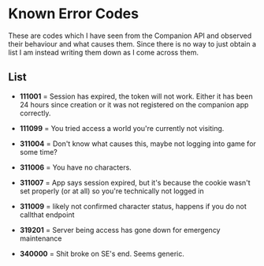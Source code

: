 # Known Error Codes

These are codes which I have seen from the Companion API and observed their behaviour and what causes them. Since there is no way to just obtain a list I am instead writing them down as I come across them.

## List

- **111001** = Session has expired, the token will not work. Either it has been 24 hours since creation or it was not registered on the companion app correctly.
- **111099** = You tried access a world you're currently not visiting.

- **311004** = Don't know what causes this, maybe not logging into game for some time?
- **311006** = You have no characters.
- **311007** = App says session expired, but it's because the cookie wasn't set properly (or at all) so you're technically not logged in
- **311009** = likely not confirmed character status, happens if you do not callthat endpoint
- **319201** = Server being access has gone down for emergency maintenance

- **340000** = Shit broke on SE's end. Seems generic.
